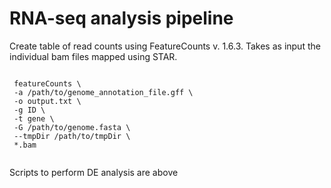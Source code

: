 # RNA-seq analysis pipeline


Create table of read counts using FeatureCounts v. 1.6.3. Takes as input the individual bam files mapped using STAR.
```
 
 featureCounts \
 -a /path/to/genome_annotation_file.gff \
 -o output.txt \
 -g ID \
 -t gene \
 -G /path/to/genome.fasta \
 --tmpDir /path/to/tmpDir \
 *.bam
 
  ```

Scripts to perform DE analysis are above
